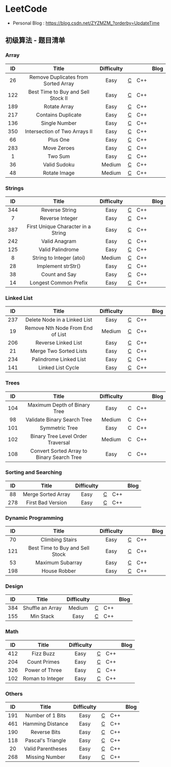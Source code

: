 # LeetCode

- Personal Blog : https://blog.csdn.net/ZYZMZM_?orderby=UpdateTime

## 初级算法 - 题目清单

### Array

|  ID  |                Title                | Difficulty |                                                              |      | Blog |
| :--: | :---------------------------------: | :--------: | :----------------------------------------------------------: | :--: | :--: |
|  26  | Remove Duplicates from Sorted Array |    Easy    | [C](https://github.com/YBZMZM/LeetCode/tree/master/%E5%88%9D%E7%BA%A7%E7%AE%97%E6%B3%95/01_Array/01_%20%20%E4%BB%8E%E6%8E%92%E5%BA%8F%E6%95%B0%E7%BB%84%E4%B8%AD%E5%88%A0%E9%99%A4%E9%87%8D%E5%A4%8D%E9%A1%B9) | C++  |      |
| 122  | Best Time to Buy and Sell Stock II  |    Easy    | [C](https://github.com/YBZMZM/LeetCode/tree/master/%E5%88%9D%E7%BA%A7%E7%AE%97%E6%B3%95/01_Array/02_%20%20%E4%B9%B0%E5%8D%96%E8%82%A1%E7%A5%A8%E7%9A%84%E6%9C%80%E4%BD%B3%E6%97%B6%E6%9C%BA%20II) | C++  |      |
| 189  |            Rotate Array             |    Easy    | [C](https://github.com/YBZMZM/LeetCode/tree/master/%E5%88%9D%E7%BA%A7%E7%AE%97%E6%B3%95/01_Array/03_%20%20%E6%97%8B%E8%BD%AC%E6%95%B0%E7%BB%84) | C++  |      |
| 217  |         Contains Duplicate          |    Easy    | [C](https://github.com/YBZMZM/LeetCode/tree/master/%E5%88%9D%E7%BA%A7%E7%AE%97%E6%B3%95/01_Array/04_%20%20%E5%AD%98%E5%9C%A8%E9%87%8D%E5%A4%8D) | C++  |      |
| 136  |            Single Number            |    Easy    | [C](https://github.com/YBZMZM/LeetCode/tree/master/%E5%88%9D%E7%BA%A7%E7%AE%97%E6%B3%95/01_Array/05_%20%20%E5%8F%AA%E5%87%BA%E7%8E%B0%E4%B8%80%E6%AC%A1%E7%9A%84%E6%95%B0%E5%AD%97) | C++  |      |
| 350  |    Intersection of Two Arrays II    |    Easy    | [C](https://github.com/YBZMZM/LeetCode/tree/master/%E5%88%9D%E7%BA%A7%E7%AE%97%E6%B3%95/01_Array/06_%20%20%E4%B8%A4%E4%B8%AA%E6%95%B0%E7%BB%84%E7%9A%84%E4%BA%A4%E9%9B%86%20II) | C++  |      |
|  66  |              Plus One               |    Easy    | [C](https://github.com/YBZMZM/LeetCode/tree/master/%E5%88%9D%E7%BA%A7%E7%AE%97%E6%B3%95/01_Array/07_%20%20%E5%8A%A0%E4%B8%80) | C++  |      |
| 283  |             Move Zeroes             |    Easy    | [C](https://github.com/YBZMZM/LeetCode/tree/master/%E5%88%9D%E7%BA%A7%E7%AE%97%E6%B3%95/01_Array/08_%20%20%E7%A7%BB%E5%8A%A8%E9%9B%B6) | C++  |      |
|  1   |               Two Sum               |    Easy    | [C](https://github.com/YBZMZM/LeetCode/tree/master/%E5%88%9D%E7%BA%A7%E7%AE%97%E6%B3%95/01_Array/09_%20%20%E4%B8%A4%E6%95%B0%E4%B9%8B%E5%92%8C) | C++  |      |
|  36  |            Valid Sudoku             |   Medium   | [C](https://github.com/YBZMZM/LeetCode/tree/master/%E5%88%9D%E7%BA%A7%E7%AE%97%E6%B3%95/01_Array/10_%20%20%E6%9C%89%E6%95%88%E7%9A%84%E6%95%B0%E7%8B%AC) | C++  |      |
|  48  |            Rotate Image             |   Medium   | [C](https://github.com/YBZMZM/LeetCode/tree/master/%E5%88%9D%E7%BA%A7%E7%AE%97%E6%B3%95/01_Array/11_%20%20%E6%97%8B%E8%BD%AC%E5%9B%BE%E5%83%8F) | C++  |      |

### Strings

|  ID  |               Title                | Difficulty |                                                              |      | Blog |
| :--: | :--------------------------------: | :--------: | :----------------------------------------------------------: | :--: | :--: |
| 344  |           Reverse String           |    Easy    | [C](https://github.com/YBZMZM/LeetCode/tree/master/%E5%88%9D%E7%BA%A7%E7%AE%97%E6%B3%95/02_String/01_%20%20%E5%8F%8D%E8%BD%AC%E5%AD%97%E7%AC%A6%E4%B8%B2) | C++  |      |
|  7   |          Reverse Integer           |    Easy    | [C](https://github.com/YBZMZM/LeetCode/tree/master/%E5%88%9D%E7%BA%A7%E7%AE%97%E6%B3%95/02_String/02_%20%20%E6%95%B4%E6%95%B0%E5%8F%8D%E8%BD%AC) | C++  |      |
| 387  | First Unique Character in a String |    Easy    | [C](https://github.com/YBZMZM/LeetCode/tree/master/%E5%88%9D%E7%BA%A7%E7%AE%97%E6%B3%95/02_String/03_%20%20%E5%AD%97%E7%AC%A6%E4%B8%B2%E4%B8%AD%E7%9A%84%E7%AC%AC%E4%B8%80%E4%B8%AA%E5%94%AF%E4%B8%80%E5%AD%97%E7%AC%A6) | C++  |      |
| 242  |           Valid Anagram            |    Easy    | [C](https://github.com/YBZMZM/LeetCode/tree/master/%E5%88%9D%E7%BA%A7%E7%AE%97%E6%B3%95/02_String/04_%20%20%E6%9C%89%E6%95%88%E7%9A%84%E5%AD%97%E6%AF%8D%E5%BC%82%E4%BD%8D%E8%AF%8D) | C++  |      |
| 125  |          Valid Palindrome          |    Easy    | [C](https://github.com/YBZMZM/LeetCode/tree/master/%E5%88%9D%E7%BA%A7%E7%AE%97%E6%B3%95/02_String/05_%20%20%E9%AA%8C%E8%AF%81%E5%9B%9E%E6%96%87%E5%AD%97%E7%AC%A6%E4%B8%B2) | C++  |      |
|  8   |      String to Integer (atoi)      |   Medium   | [C](https://github.com/YBZMZM/LeetCode/tree/master/%E5%88%9D%E7%BA%A7%E7%AE%97%E6%B3%95/02_String/06_%20%20%E5%AD%97%E7%AC%A6%E4%B8%B2%E8%BD%AC%E6%8D%A2%E6%95%B4%E6%95%B0%20(atoi)) | C++  |      |
|  28  |         Implement strStr()         |    Easy    | [C](https://github.com/YBZMZM/LeetCode/tree/master/%E5%88%9D%E7%BA%A7%E7%AE%97%E6%B3%95/02_String/07_%20%20%E5%AE%9E%E7%8E%B0strStr()) | C++  |      |
|  38  |           Count and Say            |    Easy    | [C](https://github.com/YBZMZM/LeetCode/tree/master/%E5%88%9D%E7%BA%A7%E7%AE%97%E6%B3%95/02_String/08_%20%20%E6%8A%A5%E6%95%B0) | C++  |      |
|  14  |       Longest Common Prefix        |    Easy    | [C](https://github.com/YBZMZM/LeetCode/tree/master/%E5%88%9D%E7%BA%A7%E7%AE%97%E6%B3%95/02_String/09_%20%20%E6%9C%80%E9%95%BF%E5%85%AC%E5%85%B1%E5%89%8D%E7%BC%80) | C++  |      |

### Linked List

|  ID  |              Title               | Difficulty |                                                              |      | Blog |
| :--: | :------------------------------: | :--------: | :----------------------------------------------------------: | :--: | :--: |
| 237  |   Delete Node in a Linked List   |    Easy    | [C](https://github.com/YBZMZM/LeetCode/tree/master/%E5%88%9D%E7%BA%A7%E7%AE%97%E6%B3%95/03_Linked%20List/01_%20%20%E5%88%A0%E9%99%A4%E9%93%BE%E8%A1%A8%E4%B8%AD%E7%9A%84%E8%8A%82%E7%82%B9) | C++  |      |
|  19  | Remove Nth Node From End of List |   Medium   | [C](https://github.com/YBZMZM/LeetCode/tree/master/%E5%88%9D%E7%BA%A7%E7%AE%97%E6%B3%95/03_Linked%20List/02_%20%20%E5%88%A0%E9%99%A4%E9%93%BE%E8%A1%A8%E7%9A%84%E5%80%92%E6%95%B0%E7%AC%ACN%E4%B8%AA%E8%8A%82%E7%82%B9) | C++  |      |
| 206  |       Reverse Linked List        |    Easy    | [C](https://github.com/YBZMZM/LeetCode/tree/master/%E5%88%9D%E7%BA%A7%E7%AE%97%E6%B3%95/03_Linked%20List/03_%20%20%E5%8F%8D%E8%BD%AC%E9%93%BE%E8%A1%A8) | C++  |      |
|  21  |      Merge Two Sorted Lists      |    Easy    | [C](https://github.com/YBZMZM/LeetCode/tree/master/初级算法/03_Linked%20List/04_%20%20合并两个有序链表) | C++  |      |
| 234  |      Palindrome Linked List      |    Easy    | [C](https://github.com/YBZMZM/LeetCode/tree/master/%E5%88%9D%E7%BA%A7%E7%AE%97%E6%B3%95/03_Linked%20List/05_%20%20%E5%9B%9E%E6%96%87%E9%93%BE%E8%A1%A8) | C++  |      |
| 141  |        Linked List Cycle         |    Easy    | [C](https://github.com/YBZMZM/LeetCode/tree/master/%E5%88%9D%E7%BA%A7%E7%AE%97%E6%B3%95/03_Linked%20List/06_%20%20%E7%8E%AF%E5%BD%A2%E9%93%BE%E8%A1%A8) | C++  |      |

### Trees

|  ID  |                   Title                    | Difficulty |      |      | Blog |
| :--: | :----------------------------------------: | :--------: | :--: | :--: | :--: |
| 104  |        Maximum Depth of Binary Tree        |    Easy    |  C   | C++  |      |
|  98  |        Validate Binary Search Tree         |   Medium   |  C   | C++  |      |
| 101  |               Symmetric Tree               |    Easy    |  C   | C++  |      |
| 102  |     Binary Tree Level Order Traversal      |   Medium   |  C   | C++  |      |
| 108  | Convert Sorted Array to Binary Search Tree |    Easy    |  C   | C++  |      |

### Sorting and Searching

|  ID  |       Title        | Difficulty |                                                              |      | Blog |
| :--: | :----------------: | :--------: | :----------------------------------------------------------: | :--: | :--: |
|  88  | Merge Sorted Array |    Easy    | [C](https://github.com/YBZMZM/LeetCode/tree/master/%E5%88%9D%E7%BA%A7%E7%AE%97%E6%B3%95/05_Sorting%20and%20Searching/01_%20%20%20%E5%90%88%E5%B9%B6%E4%B8%A4%E4%B8%AA%E6%9C%89%E5%BA%8F%E6%95%B0%E7%BB%84) | C++  |      |
| 278  | First Bad Version  |    Easy    | [C](https://github.com/YBZMZM/LeetCode/tree/master/%E5%88%9D%E7%BA%A7%E7%AE%97%E6%B3%95/05_Sorting%20and%20Searching/02_%20%20%E7%AC%AC%E4%B8%80%E4%B8%AA%E9%94%99%E8%AF%AF%E7%9A%84%E7%89%88%E6%9C%AC) | C++  |      |

### Dynamic Programming

|  ID  |              Title              | Difficulty |                                                              |      | Blog |
| :--: | :-----------------------------: | :--------: | :----------------------------------------------------------: | :--: | :--: |
|  70  |         Climbing Stairs         |    Easy    | [C](https://github.com/YBZMZM/LeetCode/tree/master/%E5%88%9D%E7%BA%A7%E7%AE%97%E6%B3%95/06_Dynamic%20Programming/01_%20%20%E7%88%AC%E6%A5%BC%E6%A2%AF) | C++  |      |
| 121  | Best Time to Buy and Sell Stock |    Easy    | [C](https://github.com/YBZMZM/LeetCode/tree/master/%E5%88%9D%E7%BA%A7%E7%AE%97%E6%B3%95/06_Dynamic%20Programming/01_%20%20%E7%88%AC%E6%A5%BC%E6%A2%AF) | C++  |      |
|  53  |        Maximum Subarray         |    Easy    | [C](https://github.com/YBZMZM/LeetCode/tree/master/%E5%88%9D%E7%BA%A7%E7%AE%97%E6%B3%95/06_Dynamic%20Programming/03_%20%20%E6%9C%80%E5%A4%A7%E5%AD%90%E5%BA%8F%E5%92%8C) | C++  |      |
| 198  |          House Robber           |    Easy    | [C](https://github.com/YBZMZM/LeetCode/tree/master/%E5%88%9D%E7%BA%A7%E7%AE%97%E6%B3%95/06_Dynamic%20Programming/04_%20%20%E6%89%93%E5%AE%B6%E5%8A%AB%E8%88%8D) | C++  |      |

### Design

|  ID  |      Title       | Difficulty |                                                              |      | Blog |
| :--: | :--------------: | :--------: | :----------------------------------------------------------: | :--: | :--: |
| 384  | Shuffle an Array |   Medium   | [C](https://github.com/YBZMZM/LeetCode/tree/master/%E5%88%9D%E7%BA%A7%E7%AE%97%E6%B3%95/07_Design/01_Shuffle%20an%20Array) | C++  |      |
| 155  |    Min Stack     |    Easy    | [C](https://github.com/YBZMZM/LeetCode/tree/master/%E5%88%9D%E7%BA%A7%E7%AE%97%E6%B3%95/07_Design/02_%20%20%E6%9C%80%E5%B0%8F%E6%A0%88) | C++  |      |

### Math

|  ID  |      Title       | Difficulty |                                                              |      | Blog |
| :--: | :--------------: | :--------: | :----------------------------------------------------------: | :--: | :--: |
| 412  |    Fizz Buzz     |    Easy    | [C](https://github.com/YBZMZM/LeetCode/tree/master/%E5%88%9D%E7%BA%A7%E7%AE%97%E6%B3%95/08_Math/01_%20%20Fizz%20Buzz) | C++  |      |
| 204  |   Count Primes   |    Easy    | [C](https://github.com/YBZMZM/LeetCode/tree/master/%E5%88%9D%E7%BA%A7%E7%AE%97%E6%B3%95/08_Math/02_%20%20%E8%AE%A1%E6%95%B0%E8%B4%A8%E6%95%B0) | C++  |      |
| 326  |  Power of Three  |    Easy    | [C](https://github.com/YBZMZM/LeetCode/tree/master/%E5%88%9D%E7%BA%A7%E7%AE%97%E6%B3%95/08_Math/03_%20%203%E7%9A%84%E5%B9%82) | C++  |      |
| 102  | Roman to Integer |    Easy    | [C](https://github.com/YBZMZM/LeetCode/tree/master/%E5%88%9D%E7%BA%A7%E7%AE%97%E6%B3%95/08_Math/04_%20%20%E7%BD%97%E9%A9%AC%E6%95%B0%E5%AD%97%E8%BD%AC%E6%95%B4%E6%95%B0) | C++  |      |

### Others

|  ID  |       Title       | Difficulty |                                                              |      | Blog |
| :--: | :---------------: | :--------: | :----------------------------------------------------------: | :--: | :--: |
| 191  | Number of 1 Bits  |    Easy    | [C](https://github.com/YBZMZM/LeetCode/tree/master/%E5%88%9D%E7%BA%A7%E7%AE%97%E6%B3%95/09_Others/01_%20%20%E4%BD%8D1%E7%9A%84%E4%B8%AA%E6%95%B0) | C++  |      |
| 461  | Hamming Distance  |    Easy    | [C](https://github.com/YBZMZM/LeetCode/tree/master/%E5%88%9D%E7%BA%A7%E7%AE%97%E6%B3%95/09_Others/02_%20%20%E6%B1%89%E6%98%8E%E8%B7%9D%E7%A6%BB) | C++  |      |
| 190  |   Reverse Bits    |    Easy    | [C](https://github.com/YBZMZM/LeetCode/tree/master/%E5%88%9D%E7%BA%A7%E7%AE%97%E6%B3%95/09_Others/03_%20%20%E9%A2%A0%E5%80%92%E4%BA%8C%E8%BF%9B%E5%88%B6%E4%BD%8D) | C++  |      |
| 118  | Pascal's Triangle |    Easy    | [C](https://github.com/YBZMZM/LeetCode/tree/master/%E5%88%9D%E7%BA%A7%E7%AE%97%E6%B3%95/09_Others/04_%20%20%E5%B8%95%E6%96%AF%E5%8D%A1%E4%B8%89%E8%A7%92%E5%BD%A2) | C++  |      |
|  20  | Valid Parentheses |    Easy    | [C](https://github.com/YBZMZM/LeetCode/tree/master/%E5%88%9D%E7%BA%A7%E7%AE%97%E6%B3%95/09_Others/05_%20%20%E6%9C%89%E6%95%88%E7%9A%84%E6%8B%AC%E5%8F%B7) | C++  |      |
| 268  |  Missing Number   |    Easy    | [C](https://github.com/YBZMZM/LeetCode/tree/master/%E5%88%9D%E7%BA%A7%E7%AE%97%E6%B3%95/09_Others/06_%20%20%E7%BC%BA%E5%A4%B1%E6%95%B0%E5%AD%97) | C++  |      |











